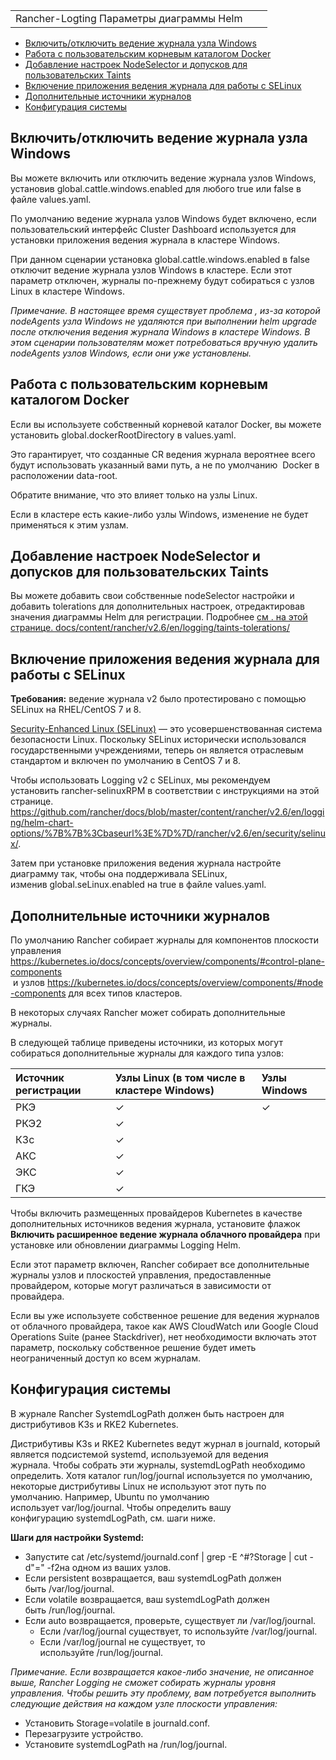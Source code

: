 ||||
|:-|:-|:-|
|Rancher-Logting Параметры диаграммы Helm|||

-	[Включить/отключить ведение журнала узла Windows](https://github.com/markizz01/test/blob/main/logging/helm-chart-options/_index.md#%D0%B2%D0%BA%D0%BB%D1%8E%D1%87%D0%B8%D1%82%D1%8C%D0%BE%D1%82%D0%BA%D0%BB%D1%8E%D1%87%D0%B8%D1%82%D1%8C-%D0%B2%D0%B5%D0%B4%D0%B5%D0%BD%D0%B8%D0%B5-%D0%B6%D1%83%D1%80%D0%BD%D0%B0%D0%BB%D0%B0-%D1%83%D0%B7%D0%BB%D0%B0-windows)
-	[Работа с пользовательским корневым каталогом Docker](https://github.com/markizz01/test/blob/main/logging/helm-chart-options/_index.md#%D1%80%D0%B0%D0%B1%D0%BE%D1%82%D0%B0-%D1%81-%D0%BF%D0%BE%D0%BB%D1%8C%D0%B7%D0%BE%D0%B2%D0%B0%D1%82%D0%B5%D0%BB%D1%8C%D1%81%D0%BA%D0%B8%D0%BC-%D0%BA%D0%BE%D1%80%D0%BD%D0%B5%D0%B2%D1%8B%D0%BC-%D0%BA%D0%B0%D1%82%D0%B0%D0%BB%D0%BE%D0%B3%D0%BE%D0%BC-docker)
-	[Добавление настроек NodeSelector и допусков для пользовательских Taints](https://github.com/markizz01/test/blob/main/logging/helm-chart-options/_index.md#%D0%B4%D0%BE%D0%B1%D0%B0%D0%B2%D0%BB%D0%B5%D0%BD%D0%B8%D0%B5-%D0%BD%D0%B0%D1%81%D1%82%D1%80%D0%BE%D0%B5%D0%BA-nodeselector-%D0%B8-%D0%B4%D0%BE%D0%BF%D1%83%D1%81%D0%BA%D0%BE%D0%B2-%D0%B4%D0%BB%D1%8F-%D0%BF%D0%BE%D0%BB%D1%8C%D0%B7%D0%BE%D0%B2%D0%B0%D1%82%D0%B5%D0%BB%D1%8C%D1%81%D0%BA%D0%B8%D1%85-taints)
-	[Включение приложения ведения журнала для работы с SELinux](https://github.com/markizz01/test/blob/main/logging/helm-chart-options/_index.md#%D0%B2%D0%BA%D0%BB%D1%8E%D1%87%D0%B5%D0%BD%D0%B8%D0%B5-%D0%BF%D1%80%D0%B8%D0%BB%D0%BE%D0%B6%D0%B5%D0%BD%D0%B8%D1%8F-%D0%B2%D0%B5%D0%B4%D0%B5%D0%BD%D0%B8%D1%8F-%D0%B6%D1%83%D1%80%D0%BD%D0%B0%D0%BB%D0%B0-%D0%B4%D0%BB%D1%8F-%D1%80%D0%B0%D0%B1%D0%BE%D1%82%D1%8B-%D1%81-selinux)
-	[Дополнительные источники журналов](https://github.com/markizz01/test/blob/main/logging/helm-chart-options/_index.md#%D0%B4%D0%BE%D0%BF%D0%BE%D0%BB%D0%BD%D0%B8%D1%82%D0%B5%D0%BB%D1%8C%D0%BD%D1%8B%D0%B5-%D0%B8%D1%81%D1%82%D0%BE%D1%87%D0%BD%D0%B8%D0%BA%D0%B8-%D0%B6%D1%83%D1%80%D0%BD%D0%B0%D0%BB%D0%BE%D0%B2)
-	[Конфигурация системы](https://github.com/markizz01/test/blob/main/logging/helm-chart-options/_index.md#%D0%BA%D0%BE%D0%BD%D1%84%D0%B8%D0%B3%D1%83%D1%80%D0%B0%D1%86%D0%B8%D1%8F-%D1%81%D0%B8%D1%81%D1%82%D0%B5%D0%BC%D1%8B)


## Включить/отключить ведение журнала узла Windows

Вы можете включить или отключить ведение журнала узлов Windows, установив global.cattle.windows.enabled для любого true или false в файле values.yaml.

По умолчанию ведение журнала узлов Windows будет включено, если пользовательский интерфейс Cluster Dashboard используется для установки приложения ведения журнала в кластере Windows.

При данном сценарии установка global.cattle.windows.enabled в false отключит ведение журнала узлов Windows в кластере. Если этот параметр отключен, журналы по-прежнему будут собираться с узлов Linux в кластере Windows.

*Примечание. В настоящее время существует проблема , из-за которой nodeAgents узла Windows не удаляются при выполнении helm upgrade после отключения ведения журнала Windows в кластере Windows. В этом сценарии пользователям может потребоваться вручную удалить nodeAgents узлов Windows, если они уже установлены.*

## Работа с пользовательским корневым каталогом Docker

Если вы используете собственный корневой каталог Docker, вы можете установить global.dockerRootDirectory в values.yaml.

Это гарантирует, что созданные CR ведения журнала вероятнее всего будут использовать указанный вами путь, а не по умолчанию  Docker в расположении data-root.

Обратите внимание, что это влияет только на узлы Linux.

Если в кластере есть какие-либо узлы Windows, изменение не будет применяться к этим узлам.

## Добавление настроек NodeSelector и допусков для пользовательских Taints

Вы можете добавить свои собственные nodeSelector настройки и добавить tolerations для дополнительных настроек, отредактировав значения диаграммы Helm для регистрации. Подробнее [см . на этой странице. docs/content/rancher/v2.6/en/logging/taints-tolerations/ ](https://github.com/rancher/docs/blob/master/content/rancher/v2.6/en/logging/taints-tolerations)

## Включение приложения ведения журнала для работы с SELinux

**Требования:** ведение журнала v2 было протестировано с помощью SELinux на RHEL/CentOS 7 и 8.

[Security-Enhanced Linux (SELinux)](https://en.wikipedia.org/wiki/Security-Enhanced_Linux) — это усовершенствованная система безопасности Linux. Поскольку SELinux исторически использовался государственными учреждениями, теперь он является отраслевым стандартом и включен по умолчанию в CentOS 7 и 8.

Чтобы использовать Logging v2 с SELinux, мы рекомендуем установить rancher-selinuxRPM в соответствии с инструкциями на этой странице. https://github.com/rancher/docs/blob/master/content/rancher/v2.6/en/logging/helm-chart-options/%7B%7B%3Cbaseurl%3E%7D%7D/rancher/v2.6/en/security/selinux/.

Затем при установке приложения ведения журнала настройте диаграмму так, чтобы она поддерживала SELinux, изменив global.seLinux.enabled на true в файле values.yaml.

## Дополнительные источники журналов

По умолчанию Rancher собирает журналы для компонентов плоскости управления https://kubernetes.io/docs/concepts/overview/components/#control-plane-components  и узлов https://kubernetes.io/docs/concepts/overview/components/#node-components  для всех типов кластеров.

В некоторых случаях Rancher может собирать дополнительные журналы.

В следующей таблице приведены источники, из которых могут собираться дополнительные журналы для каждого типа узлов:

|Источник регистрации|Узлы Linux (в том числе в кластере Windows)|Узлы Windows|
|:-|:-|:-|
|РКЭ	|✓	|✓ |
|РКЭ2	|✓	|  |
|К3с	|✓	|   |
|АКС	|✓	|   |
|ЭКС	|✓	|   |
|ГКЭ	|✓	|   |
 
Чтобы включить размещенных провайдеров Kubernetes в качестве дополнительных источников ведения журнала, установите флажок **Включить расширенное ведение журнала облачного провайдера** при установке или обновлении диаграммы Logging Helm.

Если этот параметр включен, Rancher собирает все дополнительные журналы узлов и плоскостей управления, предоставленные провайдером, которые могут различаться в зависимости от провайдера.

Если вы уже используете собственное решение для ведения журналов от облачного провайдера, такое как AWS CloudWatch или Google Cloud Operations Suite (ранее Stackdriver), нет необходимости включать этот параметр, поскольку собственное решение будет иметь неограниченный доступ ко всем журналам.

## Конфигурация системы

В журнале Rancher SystemdLogPath должен быть настроен для дистрибутивов K3s и RKE2 Kubernetes.

Дистрибутивы K3s и RKE2 Kubernetes ведут журнал в journald, который является подсистемой systemd, используемой для ведения журнала. Чтобы собрать эти журналы, systemdLogPath необходимо определить. Хотя каталог run/log/journal используется по умолчанию, некоторые дистрибутивы Linux не используют этот путь по умолчанию. Например, Ubuntu по умолчанию использует var/log/journal. Чтобы определить вашу конфигурацию systemdLogPath, см. шаги ниже.

**Шаги для настройки Systemd:**

-	Запустите cat /etc/systemd/journald.conf | grep -E ^\#?Storage | cut -d"=" -f2на одном из ваших узлов.
-	Если persistent возвращается, ваш systemdLogPath должен быть /var/log/journal.
-	Если volatile возвращается, ваш systemdLogPath должен быть /run/log/journal.
-	Если auto возвращается, проверьте, существует ли /var/log/journal.
    +	Если /var/log/journal существует, то используйте /var/log/journal.
    +	Если /var/log/journal не существует, то используйте /run/log/journal.


*Примечание. Если возвращается какое-либо значение, не описанное выше, Rancher Logging не сможет собирать журналы уровня управления. Чтобы решить эту проблему, вам потребуется выполнить следующие действия на каждом узле плоскости управления:*
-	Установить Storage=volatile в journald.conf.
-	Перезагрузите устройство.
- Установите systemdLogPath на /run/log/journal.
